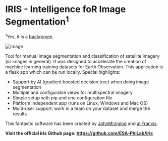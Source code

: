 # IRIS - Intelligence foR Image Segmentation<sup>1</sup>
<sup>1</sup>Yes, it is a <a href="https://en.wikipedia.org/wiki/Backronym">backronym</a>.

![image](https://user-images.githubusercontent.com/16768318/153691201-0b0e94ce-a7c4-48d8-a9c7-2e274246e2c1.png)

Tool for manual image segmentation and classification of satellite imagery (or images in general). It was designed to accelerate the creation of machine learning training datasets for Earth Observation. This application is a flask app which can be run locally. Special highlights:
* Support by AI (gradient boosted decision tree) when doing image segmentation
* Multiple and configurable views for multispectral imagery
* Simple setup with pip and one configuration file
* Platform independent app (runs on Linux, Windows and Mac OS)
* Multi-user support: work in a team on your dataset and merge the results

This fantastic software has been created by [JohnMrziglod](https://github.com/JohnMrziglod) and [aliFrancis](https://github.com/aliFrancis). 

**Visit the official iris Github page:  https://github.com/ESA-PhiLab/iris**
